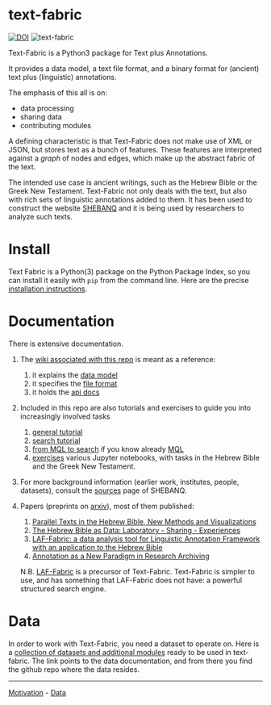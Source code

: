 # text-fabric
[![DOI](https://zenodo.org/badge/DOI/10.5281/zenodo.375595.svg)](https://doi.org/10.5281/zenodo.375595)
![text-fabric](https://raw.github.com/Dans-labs/text-fabric/master/docs/tf.png)


Text-Fabric is a Python3 package for Text plus Annotations.

It provides a data model, a text file format, and a binary format for (ancient) text plus
(linguistic) annotations.

The emphasis of this all is on:

* data processing
* sharing data
* contributing modules

A defining characteristic is that Text-Fabric does not make use of XML or JSON,
but stores text as a bunch of features.
These features are interpreted against a *graph* of nodes and edges, which make up the
abstract fabric of the text.

The intended use case is ancient writings, such as the Hebrew Bible or the Greek New Testament.
Text-Fabric not only deals with the text, but also with rich sets of linguistic annotations added to them.
It has been used to construct the website
[SHEBANQ](https://shebanq.ancient-data.org) and it is being
used by researchers to analyze such texts. 

# Install

Text Fabric is a Python(3) package on the Python Package Index, so you can install it easily with `pip` from
the command line. Here are the precise
[installation instructions](https://github.com/Dans-labs/text-fabric/wiki/Home).

# Documentation

There is extensive documentation.

1. The [wiki associated with this repo](https://github.com/Dans-labs/text-fabric/wiki) is meant as a reference:
   1. it explains the [data model](https://github.com/Dans-labs/text-fabric/wiki/Data-model)
   2. it specifies the [file format](https://github.com/Dans-labs/text-fabric/wiki/File-formats)
   3. it holds the [api docs](https://github.com/Dans-labs/text-fabric/wiki/Api)
2. Included in this repo are also tutorials and exercises to guide you into increasingly involved tasks
   1. [general tutorial](https://github.com/Dans-labs/text-fabric/blob/master/docs/tutorial.ipynb)
   1. [search tutorial](https://github.com/Dans-labs/text-fabric/blob/master/docs/searchTutorial.ipynb)
   1. [from MQL to search](https://github.com/Dans-labs/text-fabric/blob/master/docs/searchFromMQL.ipynb) if you know already
      [MQL](http://emdros.org)
   1. [exercises](https://github.com/Dans-labs/text-fabric/tree/master/exercises) various Jupyter notebooks, with tasks in the
      Hebrew Bible and the Greek New Testament.
3. For more background information (earlier work, institutes, people, datasets), consult the
   [sources](https://shebanq.ancient-data.org/sources)
   page of SHEBANQ.
4. Papers (preprints on [arxiv](https://arxiv.org)), most of them published:
   1. [Parallel Texts in the Hebrew Bible, New Methods and Visualizations ](https://arxiv.org/abs/1603.01541)
   1. [The Hebrew Bible as Data: Laboratory - Sharing - Experiences](https://arxiv.org/abs/1501.01866)
   1. [LAF-Fabric: a data analysis tool for Linguistic Annotation Framework with an application to the Hebrew Bible](https://arxiv.org/abs/1410.0286)
   1. [Annotation as a New Paradigm in Research Archiving](https://arxiv.org/abs/1412.6069)

   N.B. [LAF-Fabric](https://github.com/Dans-labs/laf-fabric) is a precursor of Text-Fabric.
   Text-Fabric is simpler to use, and has something that LAF-Fabric does not have:
   a powerful structured search engine.

# Data

In order to work with Text-Fabric, you need a dataset to operate on.
Here is a
[collection of datasets and additional modules](https://Dans-labs.github.io/text-fabric-data/)
ready to be used in text-fabric. The link points to the data documentation, and from there you find the github
repo where the data resides.

---

[Motivation](http://www.slideshare.net/dirkroorda/text-fabric) - 
[Data](https://github.com/Dans-labs/text-fabric-data)

